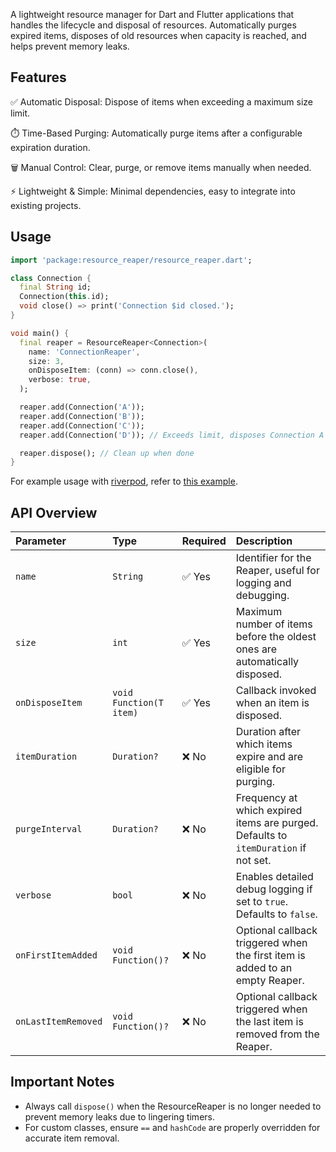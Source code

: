 A lightweight resource manager for Dart and Flutter applications that handles the lifecycle and disposal of resources. Automatically purges expired items, disposes of old resources when capacity is reached, and helps prevent memory leaks.

## Features

✅ Automatic Disposal: Dispose of items when exceeding a maximum size limit.

⏱️ Time-Based Purging: Automatically purge items after a configurable expiration duration.

🗑️ Manual Control: Clear, purge, or remove items manually when needed.

⚡ Lightweight & Simple: Minimal dependencies, easy to integrate into existing projects.

## Usage

```dart
import 'package:resource_reaper/resource_reaper.dart';

class Connection {
  final String id;
  Connection(this.id);
  void close() => print('Connection $id closed.');
}

void main() {
  final reaper = ResourceReaper<Connection>(
    name: 'ConnectionReaper',
    size: 3,
    onDisposeItem: (conn) => conn.close(),
    verbose: true,
  );

  reaper.add(Connection('A'));
  reaper.add(Connection('B'));
  reaper.add(Connection('C'));
  reaper.add(Connection('D')); // Exceeds limit, disposes Connection A

  reaper.dispose(); // Clean up when done
}
```

For example usage with [riverpod](https://github.com/rrousselGit/riverpod), refer to [this example](https://github.com/DevXpressInc/resource_reaper/tree/main/examples/riverpod_usage).

## API Overview

| **Parameter**        | **Type**                      | **Required** | **Description**                                                                 |
|:---------------------|:------------------------------|:------------|:-------------------------------------------------------------------------------|
| `name`               | `String`                      | ✅ Yes       | Identifier for the Reaper, useful for logging and debugging.                   |
| `size`               | `int`                         | ✅ Yes       | Maximum number of items before the oldest ones are automatically disposed.     |
| `onDisposeItem`      | `void Function(T item)`       | ✅ Yes       | Callback invoked when an item is disposed.                                     |
| `itemDuration`       | `Duration?`                   | ❌ No        | Duration after which items expire and are eligible for purging.                |
| `purgeInterval`      | `Duration?`                   | ❌ No        | Frequency at which expired items are purged. Defaults to `itemDuration` if not set.|
| `verbose`            | `bool`                        | ❌ No        | Enables detailed debug logging if set to `true`. Defaults to `false`.          |
| `onFirstItemAdded`   | `void Function()?`            | ❌ No        | Optional callback triggered when the first item is added to an empty Reaper.   |
| `onLastItemRemoved`  | `void Function()?`            | ❌ No        | Optional callback triggered when the last item is removed from the Reaper.     |


## Important Notes

- Always call `dispose()` when the ResourceReaper is no longer needed to prevent memory leaks due to lingering timers.
- For custom classes, ensure `==` and `hashCode` are properly overridden for accurate item removal.
